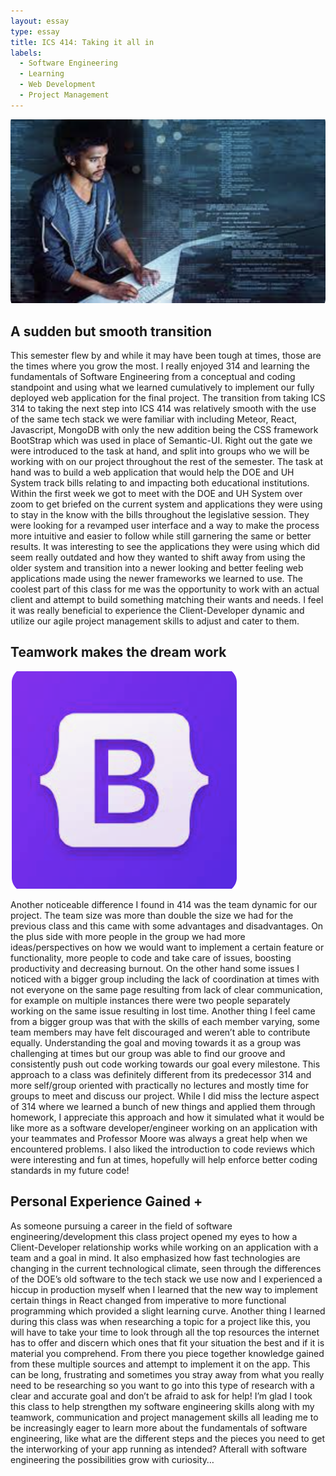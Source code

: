 ```yaml
---
layout: essay
type: essay
title: ICS 414: Taking it all in
labels:
  - Software Engineering
  - Learning
  - Web Development
  - Project Management
---
```


<img class="ui medium right floated rounded image" src="/images/software-development2.png">

<h2> A sudden but smooth transition </h2>

  This semester flew by and while it may have been tough at times, those are the times where you grow the most. I really enjoyed 314 and learning the fundamentals of Software Engineering from a conceptual and coding standpoint and using what we learned cumulatively to implement our fully deployed web application for the final project. The transition from taking ICS 314 to taking the next step into ICS 414 was relatively smooth with the use of the same tech stack we were familiar with including Meteor, React, Javascript, MongoDB with only the new addition being the CSS framework BootStrap which was used in place of Semantic-UI. 
	Right out the gate we were introduced to the task at hand, and split into groups who we will be working with on our project throughout the rest of the semester. The task at hand was to build a web application that would help the DOE and UH System track bills relating to and impacting both educational institutions. Within the first week we got to meet with the DOE and UH System over zoom to get briefed on the current system and applications they were using to stay in the know with the bills throughout the legislative session. They were looking for a revamped user interface and a way to make the process more intuitive and easier to follow while still garnering the same or better results. It was interesting to see the applications they were using which did seem really outdated and how they wanted to shift away from using the older system and transition into a newer looking and better feeling web applications made using the newer frameworks we learned to use. The coolest part of this class for me was the opportunity to work with an actual client and attempt to build something matching their wants and needs. I feel it was really beneficial to experience the Client-Developer dynamic and utilize our agile project management skills to adjust and cater to them. 


<h2> Teamwork makes the dream work </h2>

<img class="ui medium left floated rounded image" src="/images/BootStrap.png">

  Another noticeable difference I found in 414 was the team dynamic for our project. The team size was more than double the size we had for the previous class and this came with some advantages and disadvantages. On the plus side with more people in the group we had more ideas/perspectives on how we would want to implement a certain feature or functionality, more people to code and take care of issues, boosting productivity and decreasing burnout. On the other hand some issues I noticed with a bigger group including the lack of coordination at times with not everyone on the same page resulting from lack of clear communication, for example on multiple instances there were two people separately working on the same issue resulting in lost time. Another thing I feel came from a bigger group was that with the skills of each member varying, some team members may have felt discouraged and weren’t able to contribute equally. Understanding the goal and moving towards it as a group was challenging at times but our group was able to find our groove and consistently push out code working towards our goal every milestone. This approach to a class was definitely different from its predecessor 314 and more self/group oriented with practically no lectures and mostly time for groups to meet and discuss our project. While I did miss the lecture aspect of 314 where we learned a bunch of new things and applied them through homework, I appreciate this approach and how it simulated what it would be like more as a software developer/engineer working on an application with your teammates and Professor Moore was always a great help when we encountered problems. I also liked the introduction to code reviews which were interesting and fun at times, hopefully will help enforce better coding standards in my future code!


<h2> Personal Experience Gained + </h2>

  As someone pursuing a career in the field of software engineering/development this class project opened my eyes to how a Client-Developer relationship works while working on an application with a team and a goal in mind. It also emphasized how fast technologies are changing in the current technological climate, seen through the differences of the DOE’s old software to the tech stack we use now and I experienced a hiccup in production myself when I learned that the new way to implement certain things in React changed from imperative to more functional programming which provided a slight learning curve. Another thing I learned during this class was when researching a topic for a project like this, you will have to take your time to look through all the top resources the internet has to offer and discern which ones that fit your situation the best and if it is material you comprehend. From there you piece together knowledge gained from these multiple sources and attempt to implement it on the app. This can be long, frustrating and sometimes you stray away from what you really need to be researching so you want to go into this type of research with a clear and accurate goal and don’t be afraid to ask for help! I’m glad I took this class to help strengthen my software engineering skills along with my teamwork, communication and project management skills all leading me to be increasingly  eager to learn more about the fundamentals of software engineering, like what are the different steps and the pieces you need to get the interworking of your app running as intended? Afterall with software engineering the possibilities grow with curiosity…

